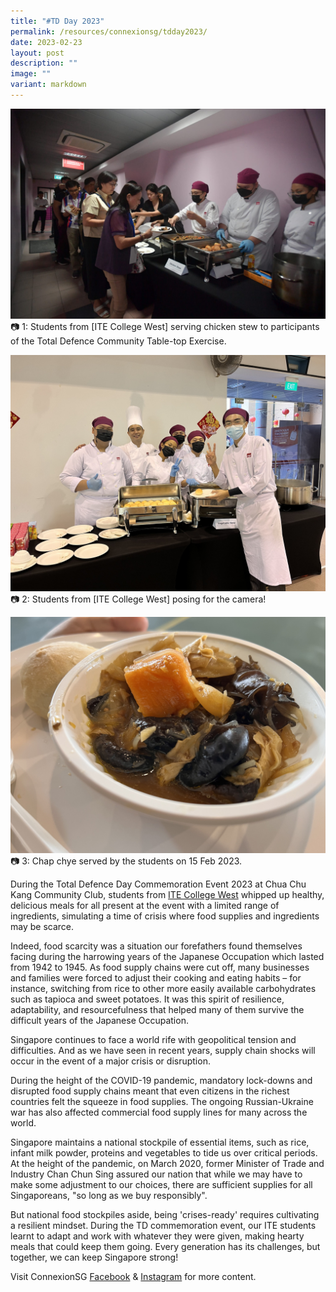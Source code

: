 ```yaml
---
title: "#TD Day 2023"
permalink: /resources/connexionsg/tdday2023/
date: 2023-02-23
layout: post
description: ""
image: ""
variant: markdown
---
```

![ITE students at table top exercise](/images/connexionsg/2023/ITE_students_1.jpg)
📷 1: Students from [ITE College West] serving chicken stew to participants of the Total Defence Community Table-top Exercise.

![](/images/connexionsg/2023/332828951_738952694613373_2049585539034408156_n.jpeg)
📷 2: Students from [ITE College West] posing for the camera!

![](/images/connexionsg/2023/332553567_572945931563348_3108115166755834539_n.jpeg)
📷 3: Chap chye served by the students on 15 Feb 2023.

During the Total Defence Day Commemoration Event 2023 at Chua Chu Kang Community Club, students from [ITE College West](https://www.facebook.com/itecollegewest?__cft__[0]=AZVZ6QOFX6cTnFxMKIwwQ6CmKzOeTt67wcvEymZZlp1NGE3BAob9EE3MICgtQ3WWObBXh3-8bGfHoeBktgInZNWQaiMXb9W1e8P62LedgCK3CJrPDu5KMqzXbGsAyRUwODSEP0eZHvg1ncRXKO0UXipfYsyrInIuT0-InsopesnFXOZ0YIpbn-9uPg4VJ5ix2vA&__tn__=-]K-R) whipped up healthy, delicious meals for all present at the event with a limited range of ingredients, simulating a time of crisis where food supplies and ingredients may be scarce.

Indeed, food scarcity was a situation our forefathers found themselves facing during the harrowing years of the Japanese Occupation which lasted from 1942 to 1945. As food supply chains were cut off, many businesses and families were forced to adjust their cooking and eating habits – for instance, switching from rice to other more easily available carbohydrates such as tapioca and sweet potatoes. It was this spirit of resilience, adaptability, and resourcefulness that helped many of them survive the difficult years of the Japanese Occupation.

Singapore continues to face a world rife with geopolitical tension and difficulties. And as we have seen in recent years, supply chain shocks will occur in the event of a major crisis or disruption.

During the height of the COVID-19 pandemic, mandatory lock-downs and disrupted food supply chains meant that even citizens in the richest countries felt the squeeze in food supplies. The ongoing Russian-Ukraine war has also affected commercial food supply lines for many across the world.

Singapore maintains a national stockpile of essential items, such as rice, infant milk powder, proteins and vegetables to tide us over critical periods. At the height of the pandemic, on March 2020, former Minister of Trade and Industry Chan Chun Sing assured our nation that while we may have to make some adjustment to our choices, there are sufficient supplies for all Singaporeans, "so long as we buy responsibly".

But national food stockpiles aside, being 'crises-ready' requires cultivating a resilient mindset. During the TD commemoration event, our ITE students learnt to adapt and work with whatever they were given, making hearty meals that could keep them going. Every generation has its challenges, but together, we can keep Singapore strong!



Visit ConnexionSG [Facebook](https://www.facebook.com/ConnexionSG) & [Instagram](https://www.instagram.com/connexionsg/) for more content.